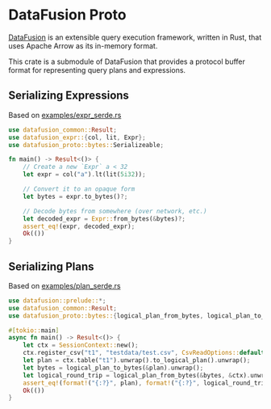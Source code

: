 <!---
  Licensed to the Apache Software Foundation (ASF) under one
  or more contributor license agreements.  See the NOTICE file
  distributed with this work for additional information
  regarding copyright ownership.  The ASF licenses this file
  to you under the Apache License, Version 2.0 (the
  "License"); you may not use this file except in compliance
  with the License.  You may obtain a copy of the License at

    http://www.apache.org/licenses/LICENSE-2.0

  Unless required by applicable law or agreed to in writing,
  software distributed under the License is distributed on an
  "AS IS" BASIS, WITHOUT WARRANTIES OR CONDITIONS OF ANY
  KIND, either express or implied.  See the License for the
  specific language governing permissions and limitations
  under the License.
-->

# DataFusion Proto

[DataFusion](df) is an extensible query execution framework, written in Rust, that uses Apache Arrow as its in-memory format.

This crate is a submodule of DataFusion that provides a protocol buffer format for representing query plans and expressions.

## Serializing Expressions

Based on [examples/expr_serde.rs](examples/expr_serde.rs)

``` rust
use datafusion_common::Result;
use datafusion_expr::{col, lit, Expr};
use datafusion_proto::bytes::Serializeable;

fn main() -> Result<()> {
    // Create a new `Expr` a < 32
    let expr = col("a").lt(lit(5i32));

    // Convert it to an opaque form
    let bytes = expr.to_bytes()?;

    // Decode bytes from somewhere (over network, etc.)
    let decoded_expr = Expr::from_bytes(&bytes)?;
    assert_eq!(expr, decoded_expr);
    Ok(())
}
```

## Serializing Plans

Based on [examples/plan_serde.rs](examples/plan_serde.rs)

``` rust
use datafusion::prelude::*;
use datafusion_common::Result;
use datafusion_proto::bytes::{logical_plan_from_bytes, logical_plan_to_bytes};

#[tokio::main]
async fn main() -> Result<()> {
    let ctx = SessionContext::new();
    ctx.register_csv("t1", "testdata/test.csv", CsvReadOptions::default()).await.unwrap();
    let plan = ctx.table("t1").unwrap().to_logical_plan().unwrap();
    let bytes = logical_plan_to_bytes(&plan).unwrap();
    let logical_round_trip = logical_plan_from_bytes(&bytes, &ctx).unwrap();
    assert_eq!(format!("{:?}", plan), format!("{:?}", logical_round_trip));
    Ok(())
}
```

[df]: https://crates.io/crates/datafusion
